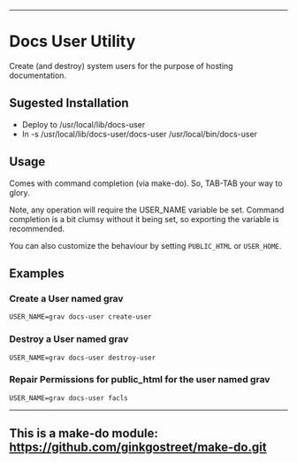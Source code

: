 ----
# Docs User Utility

Create (and destroy) system users for the purpose of hosting documentation.

## Sugested Installation

* Deploy to /usr/local/lib/docs-user
* ln -s /usr/local/lib/docs-user/docs-user /usr/local/bin/docs-user

## Usage

Comes with command completion (via make-do). So, TAB-TAB your way to glory.

Note, any operation will require the USER_NAME variable be set. Command completion is a bit clumsy without it being set, so exporting the variable is recommended.

You can also customize the behaviour by setting `PUBLIC_HTML` or `USER_HOME`.

## Examples

### Create a User named grav

`USER_NAME=grav docs-user create-user`

### Destroy a User named grav

`USER_NAME=grav docs-user destroy-user`

### Repair Permissions for public_html for the user named grav

`USER_NAME=grav docs-user facls`

----
This is a make-do module: https://github.com/ginkgostreet/make-do.git
----
